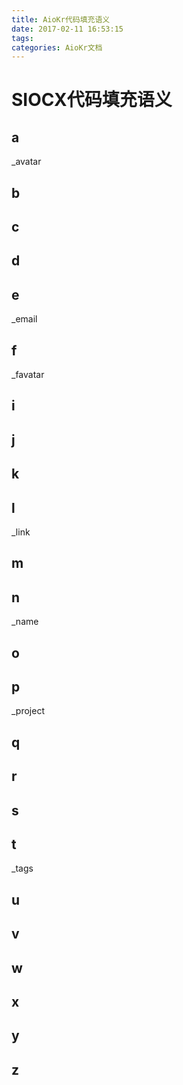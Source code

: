 ```yaml
---
title: AioKr代码填充语义
date: 2017-02-11 16:53:15
tags: 
categories: AioKr文档
---
```

# SIOCX代码填充语义

## a 

_avatar

## b 


## c 


## d 


## e 

_email

## f 

_favatar

## i 

## j

## k

## l 

_link

## m 

## n

_name

## o 

## p

_project

## q 

## r 

## s 

## t 

_tags

## u 

## v 

## w 

## x 

## y 

## z 
